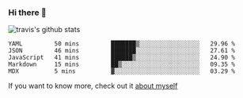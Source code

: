 ### Hi there 👋

<!--
**HondryTravis/HondryTravis** is a ✨ _special_ ✨ repository because its `README.md` (this file) appears on your GitHub profile.

Here are some ideas to get you started:

- 🔭 I’m currently working on ...
- 🌱 I’m currently learning ...
- 👯 I’m looking to collaborate on ...
- 🤔 I’m looking for help with ...
- 💬 Ask me about ...
- 📫 How to reach me: ...
- 😄 Pronouns: ...
- ⚡ Fun fact: ...
-->

<!-- [![travis's github stats](https://github-readme-stats.vercel.app/api?username=HondryTravis)](https://github.com/anuraghazra/github-readme-stats)  -->
![travis's github stats](https://github-readme-stats.anuraghazra1.vercel.app/api/top-langs/?username=HondryTravis&theme=nord&layout=compact)


<!--START_SECTION:waka-->
```text
YAML         50 mins         ███████▒░░░░░░░░░░░░░░░░░   29.96 % 
JSON         46 mins         ███████░░░░░░░░░░░░░░░░░░   27.61 % 
JavaScript   41 mins         ██████▒░░░░░░░░░░░░░░░░░░   24.90 % 
Markdown     15 mins         ██▒░░░░░░░░░░░░░░░░░░░░░░   09.35 % 
MDX          5 mins          ▓░░░░░░░░░░░░░░░░░░░░░░░░   03.29 % 
```
<!--END_SECTION:waka-->

If you want to know more, check out it [about myself](https://hondrytravis.github.io/)

